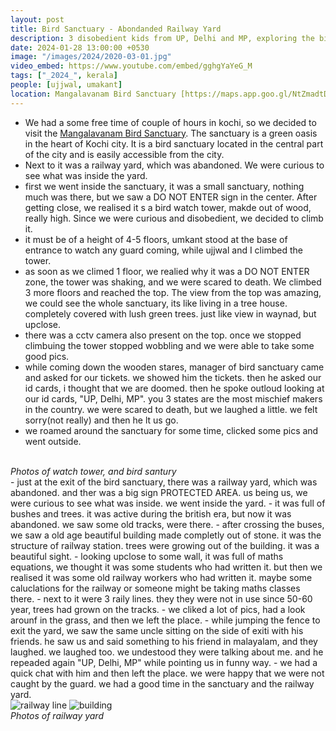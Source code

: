 ```yaml
---
layout: post
title: Bird Sanctuary - Abondanded Railway Yard
description: 3 disobedient kids from UP, Delhi and MP, exploring the bird sanctuary 🦆, their curiosity leading them to venture into an abandoned railway yard 🛤️ against all odds."
date: 2024-01-28 13:00:00 +0530
image: "/images/2024/2020-03-01.jpg"
video_embed: https://www.youtube.com/embed/gghgYaYeG_M
tags: ["_2024_", kerala]
people: [ujjwal, umakant]
location: Mangalavanam Bird Sanctuary [https://maps.app.goo.gl/NtZmadtDkjSbPWfU8]
---
```


- We had a some free time of couple of hours in kochi, so we decided to visit the [Mangalavanam Bird Sanctuary](https://maps.app.goo.gl/NtZmadtDkjSbPWfU8). The sanctuary is a green oasis in the heart of Kochi city. It is a bird sanctuary located in the central part of the city and is easily accessible from the city.
- Next to it was a railway yard, which was abandoned. We were curious to see what was inside the yard.
- first we went inside the sanctuary, it was a small sanctuary, nothing much was there, but we saw a DO NOT ENTER sign in the center. After getting close, we realised it s a bird watch tower, makde out of wood, really high. Since we were curious and disobedient, we decided to climb it.
- it must be of a height of 4-5 floors, umkant stood at the base of entrance to watch any guard coming, while ujjwal and I climbed the tower.
- as soon as we climed 1 floor, we realied why it was a DO NOT ENTER zone, the tower was shaking, and we were scared to death. We climbed 3 more floors and reached the top. The view from the top was amazing, we could see the whole sanctuary, its like living in a tree house. completely covered with lush green trees. just like view in waynad, but upclose.
- there was a cctv camera also present on the top. once we stopped climbuing the tower stopped wobbling and we were able to take some good pics.
- while coming down the wooden stares, manager of bird sanctuary came and asked for our tickets. we showed him the tickets. then he asked our id cards, i thought that we are doomed. then he spoke outloud looking at our id cards, "UP, Delhi, MP". you 3 states are the most mischief makers in the country. we were scared to death, but we laughed a little. we felt sorry(not really) and then he lt us go.
- we roamed around the sanctuary for some time, clicked some pics and went outside.
<div class="gallery-box">
  <div class="gallery">
    <img src="/images/2024/2022-06-15.jpg" loading="lazy" alt="">
    <img src="/images/2024/IMG20230312165452.jpg" loading="lazy" alt="">
    <img src="/images/2024/IMG_20240128_122447.jpg" loading="lazy" alt="">
  </div>
  <em>Photos of watch tower, and bird santury</em>
</div>
- just at the exit of the bird sanctuary, there was a railway yard, which was abandoned. and ther was a big sign PROTECTED AREA. us being us, we were curious to see what was inside. we went inside the yard.
- it was full of bushes and trees. it was active during the british era, but now it was abandoned. we saw some old tracks, were there.
- after crossing the buses, we saw a old age beautiful building made completly out of stone. it was the structure of railway station. trees were growing out of the building. it was a beautiful sight.
- looking upclose to some wall, it was full of maths equations, we thought it was some students who had written it. but then we realised it was some old railway workers who had written it. maybe some caluclations for the railway or someone might be taking maths classes there.
- next to it were 3 raily lines. they they were not in use since 50-60 year, trees had grown on the tracks. 
- we cliked a lot of pics, had a look arounf in the grass, and then we left the place.
- while jumping the fence to exit the yard, we saw the same uncle sitting on the side of exiti with his friends. he saw us and said something to his friend in malayalam, and they laughed. we laughed too. we undestood they were talking about me. and he repeaded again "UP, Delhi, MP" while pointing us in funny way.
- we had a quick chat with him and then left the place. we were happy that we were not caught by the guard. we had a good time in the sanctuary and the railway yard.
<div class="gallery-box">
  <div class="gallery">
    <img src="/images/2024/2020-03-01.jpg" loading="lazy" alt="railway line">
    <img src="/images/2024/IMG20240128123726.jpg" loading="lazy" alt="building">
    <img src="/images/2024/IMG_9922.jpg" loading="lazy" alt="">
    <img src="/images/2024/IMG_20240128_124636.jpg" loading="lazy" alt="">
    <img src="/images/2024/IMG20240128125141.jpg" loading="lazy" alt="">
  </div>
  <em>Photos of railway yard</em>
</div>